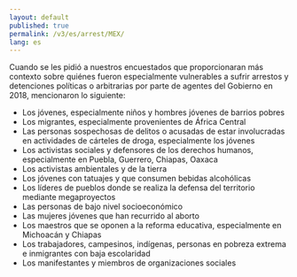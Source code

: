 ```yaml
---
layout: default
published: true
permalink: /v3/es/arrest/MEX/
lang: es
---
```


Cuando se les pidió a nuestros encuestados que proporcionaran más contexto sobre quiénes fueron especialmente vulnerables a sufrir arrestos y detenciones políticas o arbitrarias por parte de agentes del Gobierno en 2018, mencionaron lo siguiente:
-	Los jóvenes, especialmente niños y hombres jóvenes de barrios pobres
-	Los migrantes, especialmente provenientes de África Central 
-	Las personas sospechosas de delitos o acusadas de estar involucradas en actividades de cárteles de droga, especialmente los jóvenes
-	Los activistas sociales y defensores de los derechos humanos, especialmente en Puebla, Guerrero, Chiapas, Oaxaca
-	Los activistas ambientales y de la tierra
-	Los jóvenes con tatuajes y que consumen bebidas alcohólicas
-	Los líderes de pueblos donde se realiza la defensa del territorio mediante megaproyectos 
-	Las personas de bajo nivel socioeconómico
-	Las mujeres jóvenes que han recurrido al aborto
-	Los maestros que se oponen a la reforma educativa, especialmente en Michoacán y Chiapas
-	Los trabajadores, campesinos, indígenas, personas en pobreza extrema e inmigrantes con baja escolaridad
-	Los manifestantes y miembros de organizaciones sociales

